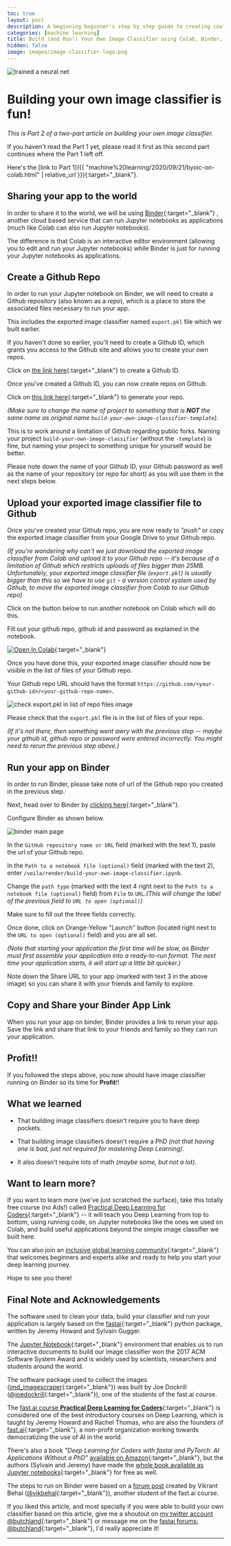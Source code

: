```yaml
---
toc: true
layout: post
description: A beginning beginner's step by step guide to creating cool image classifiers for deep learning newbies (like you, me, and the rest of us)
categories: [machine learning]
title: Build (and Run!) Your Own Image Classifier using Colab, Binder, Github, and Google Drive (Part 2)
hidden: false
image: images/image-classifier-logo.png
---
```

![trained a neural net](https://imgs.xkcd.com/comics/trained_a_neural_net.png)

# Building your own image classifier is fun!

_This is Part 2 of a two-part article on building your own image classifier._ 

If you haven't read the Part 1 yet, please read it first as this second part continues where the Part 1 left off. 

Here's the [link to Part 1]({{ "machine%20learning/2020/09/21/byoic-on-colab.html" | relative_url }}){:target="_blank"}.

## Sharing your app to the world

In order to share it to the world, we will be using [Binder](https://mybinder.org){:target="_blank"} , another cloud based service that can run Jupyter notebooks as applications (much like Colab can also run Jupyter notebooks).

The difference is that Colab is an interactive editor environment (allowing you to edit and run your Jupyter notebooks) while Binder is just for running your Jupyter notebooks as applications.

## Create a Github Repo 

In order to run your Jupyter notebook on Binder, we will need to create a Github repository (also known as a _repo_), which is a place to store the associated files necessary to run your app. 

This includes the exported image classifier named `export.pkl` file which we built earlier.

If you haven't done so earlier, you'll need to create a Github ID, which grants you access to the Github site and allows you to create your own repos.  

Click on [the link here](https://github.com/join?source=header-home){:target="_blank"} to create a Github ID.

Once you've created a Github ID, you can now create repos on Github.

Click on [this link here](https://github.com/butchland/build-your-own-image-classifier-template/generate){:target="_blank"} to generate your repo. 

_(Make sure to change the name of project to something that is **NOT** the same name as original name `build-your-own-image-classifier-template`)_. 

This is to work around a limitation of Github regarding public forks. Naming your project `build-your-own-image-classifier` (without the `-template`) is fine, but naming your project to something unique for yourself would be better.

Please note down the name of your Github ID, your Github password as well as the name of your repository (or _repo_ for short) as you will use them in the next steps below.

## Upload your exported image classifier file to Github

Once you've created your Github repo, you are now ready to _"push"_ or copy the exported image classifier from your Google Drive to your Github repo.

_(If you're wondering why can't we just download the exported image classifier from Colab and upload it to your Github repo -- it's because of a limitation of Github which restricts uploads of files bigger than 25MB. Unfortunately, your exported image classifier file (`export.pkl`) is usually bigger than this so we have to use `git`  - a version control system used by Github, to move the exported image classifier from Colab to our Github repo)_

Click on the button below to run another notebook on Colab which will do this.

Fill out your github repo, github id and password as explained in the notebook.

[![Open In Colab](https://colab.research.google.com/assets/colab-badge.svg)](https://colab.research.google.com/github/butchland/build-your-own-image-classifier/blob/master/colab-export-image-classifier.ipynb){:target="_blank"}

Once you have done this, your exported image classifier should now be visible in the list of files of your Github repo. 

Your Github repo URL should have the format `https://github.com/<your-github-id>/<your-github-repo-name>`. 

![check export.pkl in list of repo files image](https://raw.githubusercontent.com/butchland/build-your-own-image-classifier/master/images/add-export-pkl-to-repo.png)

Please check that the `export.pkl` file is in the list of files of your repo.

_(If it's not there, then something went awry with the previous step -- maybe your github id, github repo or password were entered incorrectly. You might need to rerun the previous step above.)_

## Run your app on Binder

In order to run Binder, please take note of url of the Github repo you created in the previous step.

Next, head over to Binder by [clicking here](https://mybinder.org){:target="_blank"}.

Configure Binder as shown below.

![binder main page](https://raw.githubusercontent.com/butchland/build-your-own-image-classifier/master/images/binder-launch-screen.png)

In the `GitHub repository name or URL` field (marked with the text 1), paste the url of your Github repo.

In the `Path to a notebook file (optional)` field (marked with the text 2), enter `/voila/render/build-your-own-image-classifier.ipynb`.

Change the `path type` (marked with the text 4 right next to the `Path to a notebook file (optional)` field) from `File` to `URL`._(This will change the label of the previous field to `URL to open (optional)`)_

Make sure to fill out the three fields correctly. 

Once done, click on Orange-Yellow "Launch" button (located right next to the `URL to open (optional)` field) and you are all set.

_(Note that starting your application the first time will be slow, as Binder must first assemble your application into a ready-to-run format. The next time your application starts, it will start up a little bit quicker.)_

Note down the Share URL to your app (marked with text 3 in the above image) so you can share it with your friends and family to explore.

## Copy and Share your Binder App Link 

When you run your app on binder, Binder provides a link to rerun your app. Save the link and share that link to your friends and family so they can run your application.

##  Profit!!

If you followed the steps above, you now should have image classifier running on Binder so its time for **Profit**!!

## What we learned
 
* That building image classifiers doesn't require you to have deep pockets.

* That building image classifiers doesn't require a PhD _(not that having one is bad, just not required for mastering Deep Learning)_.

* It also doesn't require lots of math _(maybe some, but not a lot)_.

## Want to learn more?

If you want to learn more (we've just scratched the surface), take this totally free course (no Ads!) called [Practical Deep Learning for Coders](https://course.fast.ai){:target="_blank"}  -- it will teach you Deep Learning from top to bottom, using running code, on Jupyter notebooks like the ones we used on Colab, and build useful applications beyond the simple image classifier we built here.

You can also join an [inclusive global learning community](https://forums.fast.ai){:target="_blank"}  that welcomes beginners and experts alike and ready to help you start your deep learning journey.

Hope to see you there!

## Final Note and Acknowledgements

The software used to clean your data, build your classifier and run your application is largely based on the [fastai](https://docs.fast.ai){:target="_blank"} python package, written by Jeremy Howard and Sylvain Gugger.

The [Jupyter Notebook](https://jupyter.org/){:target="_blank"} environment that enables us to run interactive documents to build our image classifier won the 2017 ACM Software System Award and is widely used by scientists, researchers and students around the world.

The software package used to collect the images ([jmd_imagescraper](https://joedockrill.github.io/jmd_imagescraper/){:target="_blank"}) was built by Joe Dockrill ([@joedockrill](https://forums.fast.ai/u/joedockrill){:target="_blank"}), one of the students of the fast.ai course.

The [fast.ai course **Practical Deep Learning for Coders**](https://course.fast.ai){:target="_blank"} is considered one of the best introductory courses on Deep Learning, which is taught by Jeremy Howard and Rachel Thomas, who are also the founders of [fast.ai](https://fast.ai){:target="_blank"}, a non-profit organization working towards democratizing the use of AI in the world. 

There's also a book _"Deep Learning for Coders with fastai and PyTorch: AI Applications Without a PhD"_ [available on Amazon](https://www.amazon.com/Deep-Learning-Coders-fastai-PyTorch/dp/1492045527){:target="_blank"}, but the authors (Sylvain and Jeremy) have made the [whole book available as Jupyter notebooks](https://github.com/fastai/fastbook){:target="_blank"} for free as well.

The steps to run on Binder were based on a [forum post](https://forums.fast.ai/t/deploying-your-notebook-as-an-app-under-10-minutes/70621?u=butchland) created by Vikrant Behal ([@vikbehal](https://forums.fast.ai/u/vikbehal){:target="_blank"}), another student of the fast.ai course.

If you liked this article, and most specially if you were able to build your own classifier based on this article, give me a shoutout on [my twitter account @butchland](https://twitter.com/butchland){:target="_blank"} or message me on the [fastai forums: @butchland](https://forums.fast.ai/u/butchland){:target="_blank"}, I'd really appreciate it!

---
